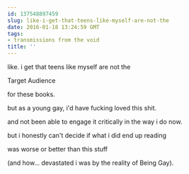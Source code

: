 ```yaml
---
id: 137548897459
slug: like-i-get-that-teens-like-myself-are-not-the
date: 2016-01-18 13:24:59 GMT
tags:
- transmissions from the void
title: ''
---
```


like. i get that teens like myself are not the

Target Audience

for these books.

but as a young gay, i'd have fucking loved this shit.

and not been able to engage it critically in the way i do now.

but i honestly can't decide if what i did end up reading

was worse or better than this stuff

(and how... devastated i was by the reality of Being Gay).